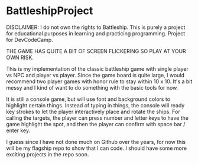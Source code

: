 # BattleshipProject

DISCLAIMER: I do not own the rights to Battleship.
This is purely a project for educational purposes in learning and practicing programming.
Project for DevCodeCamp.

THE GAME HAS QUITE A BIT OF SCREEN FLICKERING SO PLAY AT YOUR OWN RISK.

This is my implementation of the classic battleship game with single player vs NPC and player vs player.
Since the game board is quite large, I would recommend two player games with honor rule to stay within 10 x 10.
It's a bit messy and I kind of want to do something with the basic tools for now.

It is still a console game, but will use font and background colors to highlight certain things.
Instead of typing in things, the console will ready key strokes to let the player interactively
place and rotate the ships. For calling the targets, the player can press number and letter keys to
have the game highlight the spot, and then the player can confirm with space bar / enter key.

I guess since I have not done much on Github over the years, for now this will be my flagship repo to show that I can code.
I should have some more exciting projects in the repo soon.


